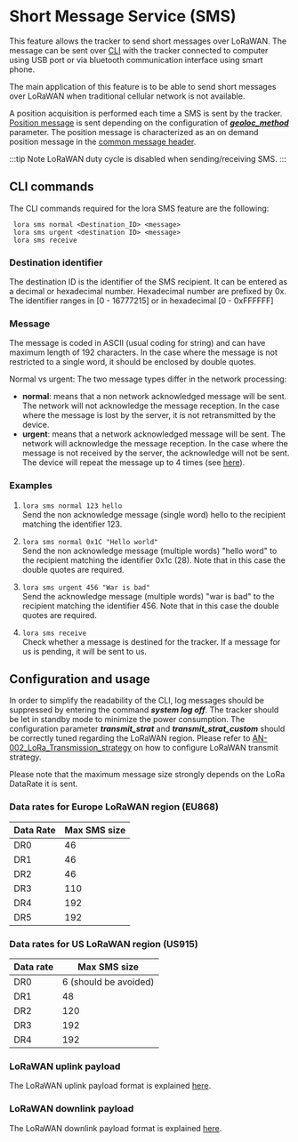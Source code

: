 # Short Message Service (SMS)

This feature allows the tracker to send short messages over LoRaWAN. The message can be sent over [CLI](/troubleshooting-support/using-cli.md) with the tracker connected to computer using USB port or via bluetooth communication interface using smart phone.

The main application of this feature is to be able to send short messages over LoRaWAN when traditional cellular network is not available.

A position acquisition is performed each time a SMS is sent by the tracker. [Position message](../../uplink-messages/position/) is sent depending on the configuration of ***[geoloc_method](../../parameters-default-configuration/firmware-parameters.md#parameters-for-side-operation-modes)*** parameter. The position message is characterized as an on demand position message in the [common message header](../../uplink-messages/common-message-header/).

:::tip Note
LoRaWAN duty cycle is disabled when sending/receiving SMS.
:::


## CLI commands

The CLI commands required for the lora SMS feature are the following:
```
 lora sms normal <Destination_ID> <message>
 lora sms urgent <destination ID> <message>
 lora sms receive
```

### Destination identifier
The destination ID is the identifier of the SMS recipient. It can be
entered as a decimal or hexadecimal number. Hexadecimal number are prefixed
by 0x. The identifier ranges in [0 - 16777215] or in hexadecimal [0 - 0xFFFFFF]

### Message
The message is coded in ASCII (usual coding for string) and can have maximum length of 192 characters.
In the case where the message is not restricted to a single word, it should be enclosed by double quotes.

Normal vs urgent: 
The two message types differ in the network processing:
 - **normal**: means that a non network acknowledged message will be sent. The network will not acknowledge
   the message reception. In the case where the message is lost by the server, it is not retransmitted
   by the device.
 - **urgent**: means that a network acknowledged message will be sent. The network will acknowledge the message reception. In the case where the message is not received by the server, the acknowledge will not be sent. The device will repeat the message up to 4 times (see [here](../../uplink-messages/lorawan-ul-transmission/readme.md#confirmed-uplink)).
   
 
### Examples
 1. ```lora sms normal 123 hello``` <br/>
    Send the non acknowledge message (single word) hello to the recipient matching the identifier 123.

 2. ```lora sms normal 0x1C "Hello world"```  <br/>
    Send the non acknowledge message (multiple words) "hello word" to the recipient matching the
    identifier 0x1c (28). Note that in this case the double quotes are required.

 3. ```lora sms urgent 456 "War is bad"```  <br/>
    Send the acknowledge message (multiple words) "war is bad" to the recipient matching the
    identifier 456. Note that in this case the double quotes are required.

 4. ```lora sms receive```  <br/>
    Check whether a message is destined for the tracker. If a message for us is pending, it will be sent
    to us.



## Configuration and usage
In order to simplify the readability of the CLI, log messages should be suppressed by entering the command
***system log off***.
The tracker should be let in standby mode to minimize the power consumption.
The configuration parameter ***transmit_strat*** and ***transmit_strat_custom*** should be correctly tuned regarding the LoRaWAN region. Please refer to [AN-002_LoRa_Transmission_strategy](../../../../documentation-library/abeeway-trackers-documentation.md#application-notes) on how to configure LoRaWAN transmit strategy.

Please note that the maximum message size strongly depends on the LoRa DataRate it is sent.

### Data rates for Europe LoRaWAN region (EU868)
| Data Rate | Max SMS size |
|-----------|-----------|
|DR0  | 			46|
|DR1	|		46 |
|DR2 |			46| 
|DR3		|	110|
| DR4 |			192 |
|DR5	|		192 |

### Data rates for US LoRaWAN region (US915)
|Data rate |		Max SMS size |
|-----------|-----------|
|DR0 	|		  6 (should be avoided) |
| DR1	|		  48 |
|  DR2 |			  120|
|DR3	|		  192|
| DR4	|		  192|


### LoRaWAN uplink payload
The LoRaWAN uplink payload format is explained [here](../../uplink-messages/short-message-service/readme.md).

### LoRaWAN downlink payload
The LoRaWAN downlink payload format is explained [here](../../downlink-messages/short-message-service/readme.md).
